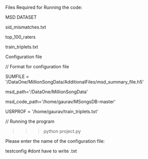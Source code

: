 Files Required for Running the code:

MSD DATASET

sid_mismatches.txt

top_100_raters

train_triplets.txt


Configuration file

// Format for configuration file

SUMFILE = '/DataOne/MillionSongData/AdditionalFiles/msd_summary_file.h5'

msd_path='/DataOne/MillionSongData'

msd_code_path='/home/gaurav/MSongsDB-master'

USRPROF = '/home/gaurav/train_triplets.txt'


// Running the program


>>>python project.py

Please enter the name of the configuration file:

testconfig #dont have to write .txt
